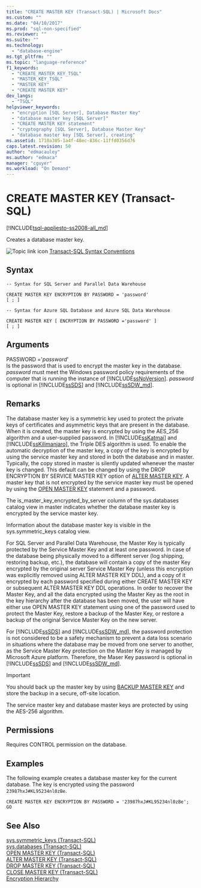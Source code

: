 ```yaml
---
title: "CREATE MASTER KEY (Transact-SQL) | Microsoft Docs"
ms.custom: ""
ms.date: "04/10/2017"
ms.prod: "sql-non-specified"
ms.reviewer: ""
ms.suite: ""
ms.technology: 
  - "database-engine"
ms.tgt_pltfrm: ""
ms.topic: "language-reference"
f1_keywords: 
  - "CREATE_MASTER_KEY_TSQL"
  - "MASTER_KEY_TSQL"
  - "MASTER KEY"
  - "CREATE MASTER KEY"
dev_langs: 
  - "TSQL"
helpviewer_keywords: 
  - "encryption [SQL Server], Database Master Key"
  - "database master key [SQL Server]"
  - "CREATE MASTER KEY statement"
  - "cryptography [SQL Server], Database Master Key"
  - "database master key [SQL Server], creating"
ms.assetid: 1710a305-1a4f-48ec-836c-11ffd0356d76
caps.latest.revision: 50
author: "edmacauley"
ms.author: "edmaca"
manager: "cguyer"
ms.workload: "On Demand"
---
```

# CREATE MASTER KEY (Transact-SQL)
[!INCLUDE[tsql-appliesto-ss2008-all_md](../../includes/tsql-appliesto-ss2008-all-md.md)]

  Creates a database master key.  
  
 ![Topic link icon](../../database-engine/configure-windows/media/topic-link.gif "Topic link icon") [Transact-SQL Syntax Conventions](../../t-sql/language-elements/transact-sql-syntax-conventions-transact-sql.md)  
  
## Syntax  
  
```  
-- Syntax for SQL Server and Parallel Data Warehouse  
  
CREATE MASTER KEY ENCRYPTION BY PASSWORD = 'password'  
[ ; ]  
```  
  
```  
-- Syntax for Azure SQL Database and Azure SQL Data Warehouse  
  
CREATE MASTER KEY [ ENCRYPTION BY PASSWORD ='password' ]
[ ; ]  
```  
  
## Arguments  
 PASSWORD ='*password*'  
 Is the password that is used to encrypt the master key in the database. *password* must meet the Windows password policy requirements of the computer that is running the instance of [!INCLUDE[ssNoVersion](../../includes/ssnoversion-md.md)]. *password* is optional in [!INCLUDE[ssSDS](../../includes/sssds-md.md)] and [!INCLUDE[ssSDW_md](../../includes/sssdw-md.md)].  
  
## Remarks  
 The database master key is a symmetric key used to protect the private keys of certificates and asymmetric keys that are present in the database. When it is created, the master key is encrypted by using the AES_256 algorithm and a user-supplied password. In [!INCLUDE[ssKatmai](../../includes/sskatmai-md.md)] and [!INCLUDE[ssKilimanjaro](../../includes/sskilimanjaro-md.md)], the Triple DES algorithm is used. To enable the automatic decryption of the master key, a copy of the key is encrypted by using the service master key and stored in both the database and in master. Typically, the copy stored in master is silently updated whenever the master key is changed. This default can be changed by using the DROP ENCRYPTION BY SERVICE MASTER KEY option of [ALTER MASTER KEY](../../t-sql/statements/alter-master-key-transact-sql.md). A master key that is not encrypted by the service master key must be opened by using the [OPEN MASTER KEY](../../t-sql/statements/open-master-key-transact-sql.md) statement and a password.  
  
 The is_master_key_encrypted_by_server column of the sys.databases catalog view in master indicates whether the database master key is encrypted by the service master key.  
  
 Information about the database master key is visible in the sys.symmetric_keys catalog view.  

For SQL Server and Parallel Data Warehouse, the Master Key is typically protected by the Service Master Key and at least one password. In case of the database being physically moved to a different server (log shipping, restoring backup, etc.), the database will contain a copy of the master Key encrypted by the original server Service Master Key (unless this encryption was explicitly removed using ALTER MASTER KEY DDL), and a copy of it encrypted by each password specified during either CREATE MASTER KEY or subsequent ALTER MASTER KEY DDL operations. In order to recover the Master Key, and all the data encrypted using the Master Key as the root in the key hierarchy after the database has been moved, the user will have either use OPEN MASTER KEY statement using one of the password used to protect the Master Key, restore a backup of the Master Key, or restore a backup of the original Service Master Key on the new server. 

For [!INCLUDE[ssSDS](../../includes/sssds-md.md)] and [!INCLUDE[ssSDW_md](../../includes/sssdw-md.md)], the password protection is not considered to be a safety mechanism to prevent a data loss scenario in situations where the database may be moved from one server to another, as the Service Master Key protection on the Master Key is managed by Microsoft Azure platform. Therefore, the Maser Key password is optional in [!INCLUDE[ssSDS](../../includes/sssds-md.md)] and [!INCLUDE[ssSDW_md](../../includes/sssdw-md.md)].
  
> [!IMPORTANT]  
>  You should back up the master key by using [BACKUP MASTER KEY](../../t-sql/statements/backup-master-key-transact-sql.md) and store the backup in a secure, off-site location.  
  
 The service master key and database master keys are protected by using the AES-256 algorithm.  
  
## Permissions  
 Requires CONTROL permission on the database.  
  
## Examples  
 The following example creates a database master key for the current database. The key is encrypted using the password `23987hxJ#KL95234nl0zBe`.  
  
```  
CREATE MASTER KEY ENCRYPTION BY PASSWORD = '23987hxJ#KL95234nl0zBe';  
GO  
```  

  
## See Also  
 [sys.symmetric_keys &#40;Transact-SQL&#41;](../../relational-databases/system-catalog-views/sys-symmetric-keys-transact-sql.md)   
 [sys.databases &#40;Transact-SQL&#41;](../../relational-databases/system-catalog-views/sys-databases-transact-sql.md)   
 [OPEN MASTER KEY &#40;Transact-SQL&#41;](../../t-sql/statements/open-master-key-transact-sql.md)   
 [ALTER MASTER KEY &#40;Transact-SQL&#41;](../../t-sql/statements/alter-master-key-transact-sql.md)   
 [DROP MASTER KEY &#40;Transact-SQL&#41;](../../t-sql/statements/drop-master-key-transact-sql.md)   
 [CLOSE MASTER KEY &#40;Transact-SQL&#41;](../../t-sql/statements/close-master-key-transact-sql.md)   
 [Encryption Hierarchy](../../relational-databases/security/encryption/encryption-hierarchy.md)  
  
  


